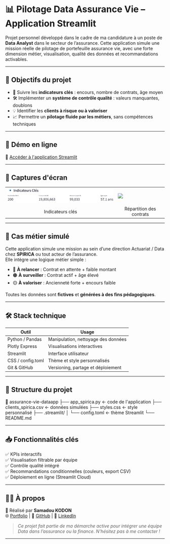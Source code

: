 # 📊 Pilotage Data Assurance Vie – Application Streamlit

Projet personnel développé dans le cadre de ma candidature à un poste de **Data Analyst** dans le secteur de l’assurance. Cette application simule une mission réelle de pilotage de portefeuille assurance vie, avec une forte dimension métier, visualisation, qualité des données et recommandations activables.

---

## 🎯 Objectifs du projet

- 🔹 Suivre les **indicateurs clés** : encours, nombre de contrats, âge moyen
- 🛠️ Implémenter un **système de contrôle qualité** : valeurs manquantes, doublons
- 💡 Identifier les **clients à risque ou à valoriser**
- 📈 Permettre un **pilotage fluide par les métiers**, sans compétences techniques

---

## 🚀 Démo en ligne

📎 [Accéder à l'application Streamlit](https://assurance-vie-dataapp-6mfedjpgebfw4o5gmbiokf.streamlit.app)

---

## 📸 Captures d'écran

<table>
  <tr>
    <td><img src="https://github.com/Samadkod/assurance-vie-dataapp/blob/main/kpis.png" width="400"></td>
    <td><img src="https://github.com/Samadkod/assurance-vie-dataapp/commit/795263bca79e32bbb5787a8741fb3284b99cfce2" width="400"></td>
  </tr>
  <tr>
    <td align="center">Indicateurs clés</td>
    <td align="center">Répartition des contrats</td>
  </tr>
</table>

---

## 🧠 Cas métier simulé

Cette application simule une mission au sein d’une direction Actuariat / Data chez **SPIRICA** ou tout acteur de l’assurance.  
Elle intègre une logique métier simple :

- 🔴 **À relancer** : Contrat en attente + faible montant
- 🟠 **À surveiller** : Contrat actif + âge élevé
- 🟡 **À valoriser** : Ancienneté forte + encours faible

Toutes les données sont **fictives** et **générées à des fins pédagogiques**.

---

## 🛠️ Stack technique

| Outil            | Usage                               |
|------------------|--------------------------------------|
| Python / Pandas  | Manipulation, nettoyage des données |
| Plotly Express   | Visualisations interactives         |
| Streamlit        | Interface utilisateur               |
| CSS / config.toml| Thème et style personnalisés        |
| Git & GitHub     | Versioning, partage et déploiement  |

---

## 📁 Structure du projet

📂 assurance-vie-dataapp
├── app_spirica.py ← code de l'application
├── clients_spirica.csv ← données simulées
├── styles.css ← style personnalisé
├── .streamlit/
│ └── config.toml ← thème Streamlit
└── README.md

---

## 📥 Fonctionnalités clés

✅ KPIs interactifs  
✅ Visualisation filtrable par équipe  
✅ Contrôle qualité intégré  
✅ Recommandations conditionnelles (couleurs, export CSV)  
✅ Déploiement en ligne (Streamlit Cloud)

---

## 🙋‍♂️ À propos

👤 Réalisé par **Samadou KODON**  
🌐 [Portfolio](https://samadkod.github.io) | 🧠 [GitHub](https://github.com/Samadkod) | 💼 [LinkedIn](https://www.linkedin.com/in/skodon)

> *Ce projet fait partie de ma démarche active pour intégrer une équipe Data dans l’assurance ou la finance. N'hésitez pas à me contacter !*

---


